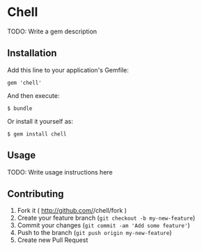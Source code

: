 # Chell

TODO: Write a gem description

## Installation

Add this line to your application's Gemfile:

    gem 'chell'

And then execute:

    $ bundle

Or install it yourself as:

    $ gem install chell

## Usage

TODO: Write usage instructions here

## Contributing

1. Fork it ( http://github.com/<my-github-username>/chell/fork )
2. Create your feature branch (`git checkout -b my-new-feature`)
3. Commit your changes (`git commit -am 'Add some feature'`)
4. Push to the branch (`git push origin my-new-feature`)
5. Create new Pull Request
